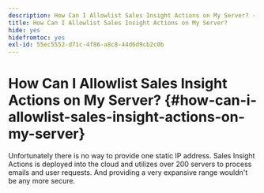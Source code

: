 ```yaml
---
description: How Can I Allowlist Sales Insight Actions on My Server? - Marketo Docs - Product Documentation
title: How Can I Allowlist Sales Insight Actions on My Server?
hide: yes
hidefromtoc: yes
exl-id: 55ec5552-d71c-4f86-a8c8-44d6d9cb2c0b
---
```

# How Can I Allowlist Sales Insight Actions on My Server? {#how-can-i-allowlist-sales-insight-actions-on-my-server}

Unfortunately there is no way to provide one static IP address. Sales Insight Actions is deployed into the cloud and utilizes over 200 servers to process emails and user requests. And providing a very expansive range wouldn't be any more secure.
